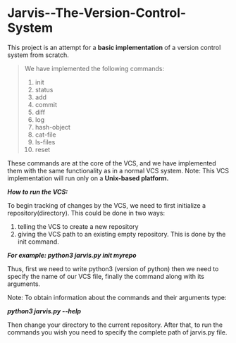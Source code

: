 # Jarvis--The-Version-Control-System

This project is an attempt for a **basic implementation** of a version control system from scratch.


>We have implemented the following commands:
>1. init
>2. status
>3. add
>4. commit
>5. diff
>6. log
>7. hash-object
>8. cat-file
>9. ls-files
>10. reset


These commands are at the core of the VCS, and we have implemented them with the same functionality as in a normal VCS system.
Note: This VCS implementation will run only on a **Unix-based platform.**

**_How to run the VCS:_**

To begin tracking of changes by the VCS, we need to first initialize a repository(directory). This could be done in two ways:
1) telling the VCS to create a new repository
2) giving the VCS path to an existing empty repository. This is done by the init command.

**_For example: python3 jarvis.py init myrepo_**


Thus, first we need to write python3 (version of python) then we need to specify the name of our VCS file, finally the command along with its arguments.

Note: To obtain information about the commands and their arguments type:

**_python3 jarvis.py --help_**


Then change your directory to the current repository. After that, to run the commands you wish you need to specify the complete path of jarvis.py file.

